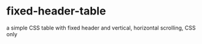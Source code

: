 # fixed-header-table
a simple CSS table with fixed header and vertical, horizontal scrolling, CSS only

